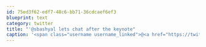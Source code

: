 ```yaml
---
id: 75ed3f62-edf7-48c6-bb71-36cdcaef6ef3
blueprint: text
category: twitter
title: "'@sbashyal lets chat after the keynote"
caption: '<span class="username username_linked">@<a href="https://twitter.com/sbashyal" title="Shishir Bashyal">sbashyal</a></span> lets chat after the keynote'
---
```

